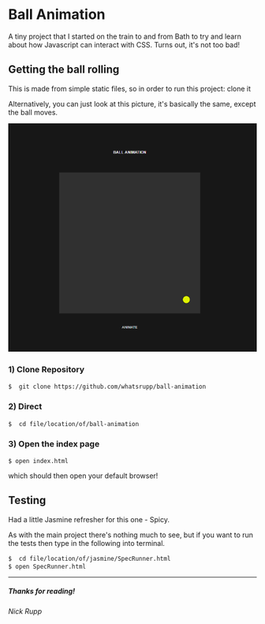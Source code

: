 # Ball Animation

A tiny project that I started on the train to and from Bath to try and learn about how Javascript can interact with CSS. Turns out, it's not too bad!

## Getting the ball rolling

This is made from simple static files, so in order to run this project:
clone it

Alternatively, you can just look at this picture, it's basically the same, except the ball moves.

![screenshot](docs/screenshot.png)

### 1) Clone Repository

```
$  git clone https://github.com/whatsrupp/ball-animation
```

### 2) Direct

```
$  cd file/location/of/ball-animation
```

### 3) Open the index page
```
$ open index.html
```
which should then open your default browser!


## Testing

Had a little Jasmine refresher for this one - Spicy.

As with the main project there's nothing much to see, but if you want to run the tests then type in the following into terminal.
```
$  cd file/location/of/jasmine/SpecRunner.html
$ open SpecRunner.html
```

***

##### Thanks for reading!

_Nick Rupp_
